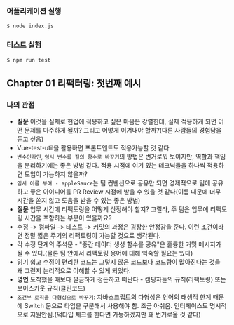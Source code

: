 ### 어플리케이션 실행
```
$ node index.js
```

### 테스트 실행
```
$ npm run test
```

## Chapter 01 리팩터링: 첫번째 예시
### 나의 관점
- **질문** 이것을 실제로 현업에 적용하고 싶은 마음은 강렬한데, 실제 적용하게 되면 어떤 문제를 마주하게 될까? 그리고 어떻게 이겨내야 할까?(다른 사람들의 경험담을 듣고 싶음)
- Vue-test-util을 활용하면 프론트엔드도 적용가능할 것 같다
- `변수인라인`, `임시 변수를 질의 함수로 바꾸기`의 방법은 번거로워 보이지만, 역할과 책임을 분리하기에는 좋은 방법 같다. 적용 시점에 여기 있는 테크닉들을 하나씩 적용하면 도입이 가능하지 않을까?
- `임시 이름 부여 - appleSauce`는 팀 컨벤션으로 공유만 되면 경제적으로 팀에 공유하고 좋은 아이디어를 PR Review 시점에 받을 수 있을 것 같다(이름 때문에 너무 시간을 쏟지 않고 도움을 받을 수 있는 좋은 방법)
- **질문** 업무 시간에 리팩토링을 어떻게 산정해야 할지? 고릴라, 주 팀은 업무에 리팩토링 시간을 포함하는 부분이 있을까요?
- 수정 -> 컴파일 -> 테스트 -> 커밋의 과정은 굉장한 안정감을 준다. 이런 조건이라면 정말 짧은 주기의 리팩토링이 가능할 것으로 생각된다.
- 각 수정 단계의 주석문 - "중간 데이터 생성 함수를 공유"은 훌륭한 커밋 메시지가 될 수 있다.(물론 팀 안에서 리팩토링 용어에 대해 익숙할 필요는 있다)
- 읽기 쉽고 수정이 편리한 코드는 그렇지 않은 코드보다 코드량이 많아진다는 것을 왜 그런지 논리적으로 이해할 수 있게 되었다.
- **명언** 도착했을 때보다 깔끔하게 정돈하고 떠난다 - 캠핑자들의 규칙(리팩토링) 또는 보이스카웃 규칙(클린코드)
- `조건부 로직을 다형성으로 바꾸기`: 자바스크립트의 다형성은 언어의 태생적 한계 때문에 Switch 문으로 타입을 구분해서 사용해야 함. 조금 아쉬움. 인터페이스도 명시적으로 지원안됨.(덕타입 체크를 한다면 가능하겠지만 꽤 번거로울 것 같다)